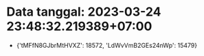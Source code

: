 # Data tanggal: 2023-03-24 23:48:32.219389+07:00

* {'tMFfN8GJbrMtHVXZ': 18572, 'LdWvVmB2GEs24nWp': 15479}
